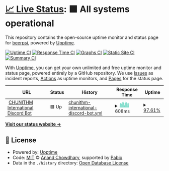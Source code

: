 # [📈 Live Status](https://beer-psi.github.io/uptime): <!--live status--> **🟩 All systems operational**

This repository contains the open-source uptime monitor and status page for [beerpsi](https://beer-psi.github.io/uptime), powered by [Upptime](https://github.com/upptime/upptime).

[![Uptime CI](https://github.com/beer-psi/uptime/workflows/Uptime%20CI/badge.svg)](https://github.com/beer-psi/uptime/actions?query=workflow%3A%22Uptime+CI%22)
[![Response Time CI](https://github.com/beer-psi/uptime/workflows/Response%20Time%20CI/badge.svg)](https://github.com/beer-psi/uptime/actions?query=workflow%3A%22Response+Time+CI%22)
[![Graphs CI](https://github.com/beer-psi/uptime/workflows/Graphs%20CI/badge.svg)](https://github.com/beer-psi/uptime/actions?query=workflow%3A%22Graphs+CI%22)
[![Static Site CI](https://github.com/beer-psi/uptime/workflows/Static%20Site%20CI/badge.svg)](https://github.com/beer-psi/uptime/actions?query=workflow%3A%22Static+Site+CI%22)
[![Summary CI](https://github.com/beer-psi/uptime/workflows/Summary%20CI/badge.svg)](https://github.com/beer-psi/uptime/actions?query=workflow%3A%22Summary+CI%22)

With [Upptime](https://upptime.js.org), you can get your own unlimited and free uptime monitor and status page, powered entirely by a GitHub repository. We use [Issues](https://github.com/beer-psi/uptime/issues) as incident reports, [Actions](https://github.com/beer-psi/uptime/actions) as uptime monitors, and [Pages](https://beer-psi.github.io/uptime) for the status page.

<!--start: status pages-->
<!-- This summary is generated by Upptime (https://github.com/upptime/upptime) -->
<!-- Do not edit this manually, your changes will be overwritten -->
<!-- prettier-ignore -->
| URL | Status | History | Response Time | Uptime |
| --- | ------ | ------- | ------------- | ------ |
| <img alt="" src="https://icons.duckduckgo.com/ip3/chunithm.beerpsi.cc.ico" height="13"> [CHUNITHM International Discord Bot](https://chunithm.beerpsi.cc) | 🟩 Up | [chunithm-international-discord-bot.yml](https://github.com/beer-psi/uptime/commits/HEAD/history/chunithm-international-discord-bot.yml) | <details><summary><img alt="Response time graph" src="./graphs/chunithm-international-discord-bot/response-time-week.png" height="20"> 608ms</summary><br><a href="https://beer-psi.github.io/uptime/history/chunithm-international-discord-bot"><img alt="Response time 732" src="https://img.shields.io/endpoint?url=https%3A%2F%2Fraw.githubusercontent.com%2Fbeer-psi%2Fuptime%2FHEAD%2Fapi%2Fchunithm-international-discord-bot%2Fresponse-time.json"></a><br><a href="https://beer-psi.github.io/uptime/history/chunithm-international-discord-bot"><img alt="24-hour response time 605" src="https://img.shields.io/endpoint?url=https%3A%2F%2Fraw.githubusercontent.com%2Fbeer-psi%2Fuptime%2FHEAD%2Fapi%2Fchunithm-international-discord-bot%2Fresponse-time-day.json"></a><br><a href="https://beer-psi.github.io/uptime/history/chunithm-international-discord-bot"><img alt="7-day response time 608" src="https://img.shields.io/endpoint?url=https%3A%2F%2Fraw.githubusercontent.com%2Fbeer-psi%2Fuptime%2FHEAD%2Fapi%2Fchunithm-international-discord-bot%2Fresponse-time-week.json"></a><br><a href="https://beer-psi.github.io/uptime/history/chunithm-international-discord-bot"><img alt="30-day response time 656" src="https://img.shields.io/endpoint?url=https%3A%2F%2Fraw.githubusercontent.com%2Fbeer-psi%2Fuptime%2FHEAD%2Fapi%2Fchunithm-international-discord-bot%2Fresponse-time-month.json"></a><br><a href="https://beer-psi.github.io/uptime/history/chunithm-international-discord-bot"><img alt="1-year response time 732" src="https://img.shields.io/endpoint?url=https%3A%2F%2Fraw.githubusercontent.com%2Fbeer-psi%2Fuptime%2FHEAD%2Fapi%2Fchunithm-international-discord-bot%2Fresponse-time-year.json"></a></details> | <details><summary><a href="https://beer-psi.github.io/uptime/history/chunithm-international-discord-bot">97.61%</a></summary><a href="https://beer-psi.github.io/uptime/history/chunithm-international-discord-bot"><img alt="All-time uptime 99.42%" src="https://img.shields.io/endpoint?url=https%3A%2F%2Fraw.githubusercontent.com%2Fbeer-psi%2Fuptime%2FHEAD%2Fapi%2Fchunithm-international-discord-bot%2Fuptime.json"></a><br><a href="https://beer-psi.github.io/uptime/history/chunithm-international-discord-bot"><img alt="24-hour uptime 89.25%" src="https://img.shields.io/endpoint?url=https%3A%2F%2Fraw.githubusercontent.com%2Fbeer-psi%2Fuptime%2FHEAD%2Fapi%2Fchunithm-international-discord-bot%2Fuptime-day.json"></a><br><a href="https://beer-psi.github.io/uptime/history/chunithm-international-discord-bot"><img alt="7-day uptime 97.61%" src="https://img.shields.io/endpoint?url=https%3A%2F%2Fraw.githubusercontent.com%2Fbeer-psi%2Fuptime%2FHEAD%2Fapi%2Fchunithm-international-discord-bot%2Fuptime-week.json"></a><br><a href="https://beer-psi.github.io/uptime/history/chunithm-international-discord-bot"><img alt="30-day uptime 98.60%" src="https://img.shields.io/endpoint?url=https%3A%2F%2Fraw.githubusercontent.com%2Fbeer-psi%2Fuptime%2FHEAD%2Fapi%2Fchunithm-international-discord-bot%2Fuptime-month.json"></a><br><a href="https://beer-psi.github.io/uptime/history/chunithm-international-discord-bot"><img alt="1-year uptime 99.42%" src="https://img.shields.io/endpoint?url=https%3A%2F%2Fraw.githubusercontent.com%2Fbeer-psi%2Fuptime%2FHEAD%2Fapi%2Fchunithm-international-discord-bot%2Fuptime-year.json"></a></details>

<!--end: status pages-->

[**Visit our status website →**](https://beer-psi.github.io/uptime)

## 📄 License

- Powered by: [Upptime](https://github.com/upptime/upptime)
- Code: [MIT](./LICENSE) © [Anand Chowdhary](https://anandchowdhary.com), supported by [Pabio](https://pabio.com)
- Data in the `./history` directory: [Open Database License](https://opendatacommons.org/licenses/odbl/1-0/)
